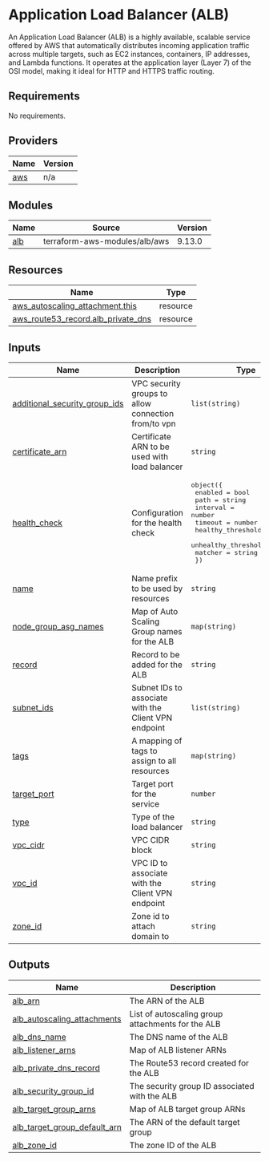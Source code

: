 # Application Load Balancer (ALB)

An Application Load Balancer (ALB) is a highly available, scalable service offered by AWS that automatically distributes incoming application traffic across multiple targets, such as EC2 instances, containers, IP addresses, and Lambda functions. It operates at the application layer (Layer 7) of the OSI model, making it ideal for HTTP and HTTPS traffic routing.

## Requirements

No requirements.

## Providers

| Name | Version |
|------|---------|
| <a name="provider_aws"></a> [aws](#provider\_aws) | n/a |

## Modules

| Name | Source | Version |
|------|--------|---------|
| <a name="module_alb"></a> [alb](#module\_alb) | terraform-aws-modules/alb/aws | 9.13.0 |

## Resources

| Name | Type |
|------|------|
| [aws_autoscaling_attachment.this](https://registry.terraform.io/providers/hashicorp/aws/latest/docs/resources/autoscaling_attachment) | resource |
| [aws_route53_record.alb_private_dns](https://registry.terraform.io/providers/hashicorp/aws/latest/docs/resources/route53_record) | resource |

## Inputs

| Name | Description | Type | Default | Required |
|------|-------------|------|---------|:--------:|
| <a name="input_additional_security_group_ids"></a> [additional\_security\_group\_ids](#input\_additional\_security\_group\_ids) | VPC security groups to allow connection from/to vpn | `list(string)` | `[]` | no |
| <a name="input_certificate_arn"></a> [certificate\_arn](#input\_certificate\_arn) | Certificate ARN to be used with load balancer | `string` | n/a | yes |
| <a name="input_health_check"></a> [health\_check](#input\_health\_check) | Configuration for the health check | <pre>object({<br/>    enabled             = bool<br/>    path                = string<br/>    interval            = number<br/>    timeout             = number<br/>    healthy_threshold   = number<br/>    unhealthy_threshold = number<br/>    matcher             = string<br/>  })</pre> | <pre>{<br/>  "enabled": true,<br/>  "healthy_threshold": 2,<br/>  "interval": 30,<br/>  "matcher": "200",<br/>  "path": "/",<br/>  "timeout": 5,<br/>  "unhealthy_threshold": 2<br/>}</pre> | no |
| <a name="input_name"></a> [name](#input\_name) | Name prefix to be used by resources | `string` | `"devzero"` | no |
| <a name="input_node_group_asg_names"></a> [node\_group\_asg\_names](#input\_node\_group\_asg\_names) | Map of Auto Scaling Group names for the ALB | `map(string)` | n/a | yes |
| <a name="input_record"></a> [record](#input\_record) | Record to be added for the ALB | `string` | n/a | yes |
| <a name="input_subnet_ids"></a> [subnet\_ids](#input\_subnet\_ids) | Subnet IDs to associate with the Client VPN endpoint | `list(string)` | `[]` | no |
| <a name="input_tags"></a> [tags](#input\_tags) | A mapping of tags to assign to all resources | `map(string)` | `{}` | no |
| <a name="input_target_port"></a> [target\_port](#input\_target\_port) | Target port for the service | `number` | n/a | yes |
| <a name="input_type"></a> [type](#input\_type) | Type of the load balancer | `string` | `"application"` | no |
| <a name="input_vpc_cidr"></a> [vpc\_cidr](#input\_vpc\_cidr) | VPC CIDR block | `string` | n/a | yes |
| <a name="input_vpc_id"></a> [vpc\_id](#input\_vpc\_id) | VPC ID to associate with the Client VPN endpoint | `string` | n/a | yes |
| <a name="input_zone_id"></a> [zone\_id](#input\_zone\_id) | Zone id to attach domain to | `string` | n/a | yes |

## Outputs

| Name | Description |
|------|-------------|
| <a name="output_alb_arn"></a> [alb\_arn](#output\_alb\_arn) | The ARN of the ALB |
| <a name="output_alb_autoscaling_attachments"></a> [alb\_autoscaling\_attachments](#output\_alb\_autoscaling\_attachments) | List of autoscaling group attachments for the ALB |
| <a name="output_alb_dns_name"></a> [alb\_dns\_name](#output\_alb\_dns\_name) | The DNS name of the ALB |
| <a name="output_alb_listener_arns"></a> [alb\_listener\_arns](#output\_alb\_listener\_arns) | Map of ALB listener ARNs |
| <a name="output_alb_private_dns_record"></a> [alb\_private\_dns\_record](#output\_alb\_private\_dns\_record) | The Route53 record created for the ALB |
| <a name="output_alb_security_group_id"></a> [alb\_security\_group\_id](#output\_alb\_security\_group\_id) | The security group ID associated with the ALB |
| <a name="output_alb_target_group_arns"></a> [alb\_target\_group\_arns](#output\_alb\_target\_group\_arns) | Map of ALB target group ARNs |
| <a name="output_alb_target_group_default_arn"></a> [alb\_target\_group\_default\_arn](#output\_alb\_target\_group\_default\_arn) | The ARN of the default target group |
| <a name="output_alb_zone_id"></a> [alb\_zone\_id](#output\_alb\_zone\_id) | The zone ID of the ALB |
